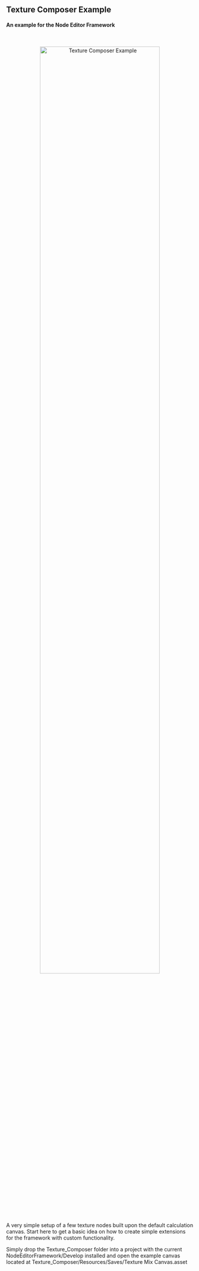 ## Texture Composer Example

#### An example for the Node Editor Framework

<br>
<p align="center">
  <img alt="Texture Composer Example" src="http://i.imgur.com/HcXhhGf.png" width="80%"/>
</p>
 <br>

A very simple setup of a few texture nodes built upon the default calculation canvas. Start here to get a basic idea on how to create simple extensions for the framework with custom functionality.

Simply drop the Texture_Composer folder into a project with the current NodeEditorFramework/Develop installed and open the example canvas located at Texture_Composer/Resources/Saves/Texture Mix Canvas.asset
